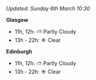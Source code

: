 *Updated: Sunday 6th March 10:30*

**Glasgow**

* 11h, 12h: :partly_sunny: Partly Cloudy
* 13h - 22h: :sunny: Clear

**Edinburgh**

* 11h, 12h: :partly_sunny: Partly Cloudy
* 13h - 22h: :sunny: Clear
